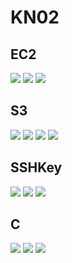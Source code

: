 # KN02

## EC2
<img src="./images/EC2_bild1.jpg">
<img src="./images/EC2_bild3.png">
<img src="./images/EC2_bild2.png">

## S3
<img src="./images/S3_bild.png">
<img src="./images/S3_bild2.png">
<img src="./images/S3_bild3.png">
<img src="./images/S3_bild4.png">


## SSHKey
<img src="./images/SSH_bild1.png">
<img src="./images/SSH_bild2.png">
<img src="./images/SSH_bild3.png">


## C
<img src="./images/bild11.png">
<img src="./images/bild22.png">
<img src="./images/bild33.png">
